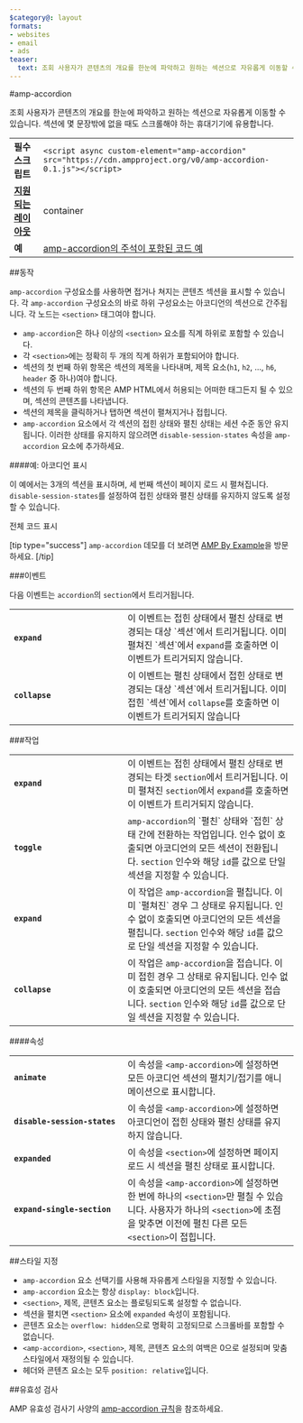 ```yaml
---
$category@: layout
formats:
- websites
- email
- ads
teaser:
  text: 조회 사용자가 콘텐츠의 개요를 한눈에 파악하고 원하는 섹션으로 자유롭게 이동할 수 있습니다.
---
```


<!--- Reformatted by Reftar! for AMP (go/reftar) on 2019-06-13 -->
<!---
       Copyright 2016 The AMP HTML Authors. All Rights Reserved.

       Apache 라이선스 버전 2.0(이하 '라이선스')에 따라 사용이 허가되었으므로,
       라이선스를 준수하지 않는 경우 이 파일을 사용할 수 없습니다.
       해당 라이선스의 사본은 다음에서 가져올 수 있습니다.

       http://www.apache.org/licenses/LICENSE-2.0

       적용 가능한 법률에서 요구하거나 서면으로 동의하지 않은 경우
       라이선스에 따라 배포된 소프트웨어는 어떠한 종류의 명시적
       또는 묵시적 보증 또는 조건 없이 '있는 그대로' 배포됩니다.
       라이선스의 허가 및 제한사항에 관한 구체적인 문구는 라이선스를
       참조하시기 바랍니다.
  -->

#amp-accordion

조회 사용자가 콘텐츠의 개요를 한눈에 파악하고 원하는 섹션으로 자유롭게 이동할 수 있습니다. 섹션에 몇 문장밖에 없을 때도 스크롤해야 하는 휴대기기에 유용합니다.

<table>
  <tr>
    <td class="col-fourty"><strong>필수 스크립트</strong></td>
    <td><code>&lt;script async custom-element="amp-accordion" src="https://cdn.ampproject.org/v0/amp-accordion-0.1.js"&gt;&lt;/script&gt;</code></td>
  </tr>
  <tr>
    <td class="col-fourty"><strong><a href="https://www.ampproject.org/docs/guides/responsive/control_layout.html">지원되는 레이아웃</a></strong></td>
    <td>container</td>
  </tr>
  <tr>
    <td class="col-fourty"><strong>예</strong></td>
    <td><a href="https://ampbyexample.com/components/amp-accordion/">amp-accordion의 주석이 포함된 코드 예</a></td>
  </tr>
</table>


##동작

`amp-accordion` 구성요소를 사용하면 접거나 쳐지는 콘텐츠 섹션을 표시할 수 있습니다. 각 `amp-accordion` 구성요소의 바로 하위 구성요소는 아코디언의 섹션으로 간주됩니다. 각 노드는 `<section>` 태그여야 합니다.

* `amp-accordion`은 하나 이상의 `<section>` 요소를 직계 하위로 포함할 수 있습니다.
* 각 `<section>`에는 정확히 두 개의 직계 하위가 포함되어야 합니다.
* 섹션의 첫 번째 하위 항목은 섹션의 제목을 나타내며, 제목 요소(`h1`, `h2`, ..., `h6`, `header` 중 하나)여야 합니다.
* 섹션의 두 번째 하위 항목은 AMP HTML에서 허용되는 어떠한 태그든지 될 수 있으며, 섹션의 콘텐츠를 나타냅니다.
* 섹션의 제목을 클릭하거나 탭하면 섹션이 펼쳐지거나 접힙니다.
* `amp-accordion` 요소에서 각 섹션의 접힌 상태와 펼친 상태는 세션 수준 동안 유지됩니다. 이러한 상태를 유지하지 않으려면 `disable-session-states` 속성을 `amp-accordion` 요소에 추가하세요.

####예: 아코디언 표시

이 예에서는 3개의 섹션을 표시하며, 세 번째 섹션이 페이지 로드 시 펼쳐집니다.  `disable-session-states`를 설정하여 접힌 상태와 펼친 상태를 유지하지 않도록 설정할 수 있습니다.

<!--embedded example - displays in ampproject.org -->

<div>
  <amp-iframe height="395" src="https://ampproject-b5f4c.firebaseapp.com/examples/ampaccordion.basic.embed.html" layout="fixed-height" sandbox="allow-scripts allow-forms allow-same-origin" resizable="">
    <div aria-label="더보기" overflow="" tabindex="0" role="button">전체 코드 표시</div>
    <div placeholder=""></div>
  </amp-iframe>
</div>

[tip type="success"]
`amp-accordion` 데모를 더 보려면 [AMP By Example](https://ampbyexample.com/components/amp-accordion/)을 방문하세요.
[/tip]

###이벤트

다음 이벤트는 `accordion`의 `section`에서 트리거됩니다.

<table>
  <tr>
    <td width="40%"><strong><code>expand</code></strong></td>
    <td>이 이벤트는 접힌 상태에서 펼친 상태로 변경되는 대상 `섹션`에서 트리거됩니다. 이미 펼쳐진 `섹션`에서 <code>expand</code>를 호출하면 이 이벤트가 트리거되지 않습니다.</td>
  </tr>
  <tr>
    <td width="40%"><strong><code>collapse</code></strong></td>
    <td>이 이벤트는 펼친 상태에서 접힌 상태로 변경되는 대상 `섹션`에서 트리거됩니다. 이미 접힌 `섹션`에서 <code>collapse</code>를 호출하면 이 이벤트가 트리거되지 않습니다</td>
  </tr>
</table>

###작업

<table>
  <tr>
    <td width="40%"><strong><code>expand</code></strong></td>
    <td>이 이벤트는 접힌 상태에서 펼친 상태로 변경되는 타겟 <code>section</code>에서 트리거됩니다. 이미 펼쳐진  <code>section</code>에서 <code>expand</code>를 호출하면 이 이벤트가 트리거되지 않습니다.</td>
  </tr>
  <tr>
    <td width="40%"><strong><code>toggle</code></strong></td>
    <td><code>amp-accordion</code>의 `펼친` 상태와 `접힌` 상태 간에 전환하는 작업입니다. 인수 없이 호출되면 아코디언의 모든 섹션이 전환됩니다.  <code>section</code> 인수와 해당 <code>id</code>를 값으로 단일 섹션을 지정할 수 있습니다.</td>
  </tr>
  <tr>
    <td width="40%"><strong><code>expand</code></strong></td>
    <td>이 작업은 <code>amp-accordion</code>을 펼칩니다. 이미 `펼쳐진` 경우 그 상태로 유지됩니다. 인수 없이 호출되면 아코디언의 모든 섹션을 펼칩니다.  <code>section</code> 인수와 해당 <code>id</code>를 값으로 단일 섹션을 지정할 수 있습니다.</td>
  </tr>
  <tr>
    <td width="40%"><strong><code>collapse</code></strong></td>
    <td>이 작업은 <code>amp-accordion</code>을 접습니다. 이미 접힌 경우 그 상태로 유지됩니다. 인수 없이 호출되면 아코디언의 모든 섹션을 접습니다.  <code>section</code> 인수와 해당 <code>id</code>를 값으로 단일 섹션을 지정할 수 있습니다.</td>
  </tr>
</table>

####속성

<table>
  <tr>
    <td width="40%"><strong><code>animate</code></strong></td>
    <td>이 속성을 <code>&lt;amp-accordion&gt;</code>에 설정하면 모든 아코디언 섹션의 펼치기/접기를 애니메이션으로 표시합니다.</td>
  </tr>
  <tr>
    <td width="40%"><strong><code>disable-session-states</code></strong></td>
    <td>이 속성을 <code>&lt;amp-accordion&gt;</code>에 설정하면 아코디언이 접힌 상태와 펼친 상태를 유지하지 않습니다.</td>
  </tr>
  <tr>
    <td width="40%"><strong><code>expanded</code></strong></td>
    <td>이 속성을 <code>&lt;section&gt;</code>에 설정하면 페이지 로드 시 섹션을 펼친 상태로 표시합니다.</td>
  </tr>
  <tr>
    <td width="40%"><strong><code>expand-single-section</code></strong></td>
    <td>이 속성을 <code>&lt;amp-accordion&gt;</code>에 설정하면 한 번에 하나의 <code>&lt;section&gt;</code>만 펼칠 수 있습니다. 사용자가 하나의 <code>&lt;section&gt;</code>에 초점을 맞추면 이전에 펼친 다른 모든 <code>&lt;section&gt;</code>이 접힙니다.</td>
  </tr>
</table>

##스타일 지정

* `amp-accordion` 요소 선택기를 사용해 자유롭게 스타일을 지정할 수 있습니다.
* `amp-accordion` 요소는 항상 `display: block`입니다.
* `<section>`, 제목, 콘텐츠 요소는 플로팅되도록 설정할 수 없습니다.
* 섹션을 펼치면 `<section>` 요소에 `expanded` 속성이 포함됩니다.
* 콘텐츠 요소는 `overflow: hidden`으로 명확히 고정되므로 스크롤바를 포함할 수 없습니다.
* `<amp-accordion>`, `<section>`, 제목, 콘텐츠 요소의 여백은 0으로 설정되며 맞춤 스타일에서 재정의될 수 있습니다.
* 헤더와 콘텐츠 요소는 모두 `position: relative`입니다.

##유효성 검사

AMP 유효성 검사기 사양의 [amp-accordion 규칙](https://github.com/ampproject/amphtml/blob/master/extensions/amp-accordion/validator-amp-accordion.protoascii)을 참조하세요.
